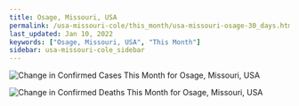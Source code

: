 ```yaml
---
title: Osage, Missouri, USA
permalink: /usa-missouri-cole/this_month/usa-missouri-osage-30_days.html
last_updated: Jan 10, 2022
keywords: ["Osage, Missouri, USA", "This Month"]
sidebar: usa-missouri-cole_sidebar
---
```


![Change in Confirmed Cases This Month for Osage, Missouri, USA](/covid_tracker/images/graphs/usa-missouri-osage-delta_confirmed-30_days_graph.png)

![Change in Confirmed Deaths This Month for Osage, Missouri, USA](/covid_tracker/images/graphs/usa-missouri-osage-delta_deaths-30_days_graph.png)
